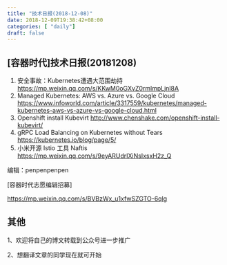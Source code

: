 ```yaml
--- 
title: "技术日报(2018-12-08)" 
date: 2018-12-09T19:38:42+08:00
categories: [ "daily"]
draft: false
---
```

## [容器时代]技术日报(20181208)

1. 安全事故：Kubernetes遭遇大范围劫持  https://mp.weixin.qq.com/s/KKwM0oGXvZ0rmlmpLjnl8A
2. Managed Kubernetes: AWS vs. Azure vs. Google Cloud  https://www.infoworld.com/article/3317559/kubernetes/managed-kubernetes-aws-vs-azure-vs-google-cloud.html  
3. Openshift install Kubevirt  http://www.chenshake.com/openshift-install-kubevirt/ 
4. gRPC Load Balancing on Kubernetes without Tears  https://kubernetes.io/blog/page/5/
5. 小米开源 Istio 工具 Naftis  https://mp.weixin.qq.com/s/9eyARUdrIXiNsIxsxH2z_Q

编辑：penpenpenpen

[容器时代志愿编辑招募] 

https://mp.weixin.qq.com/s/BVBzWx_u1xfwSZGTO-6qlg

## 其他

1、欢迎将自己的博文转载到公众号进一步推广

2、想翻译文章的同学现在就可开始
